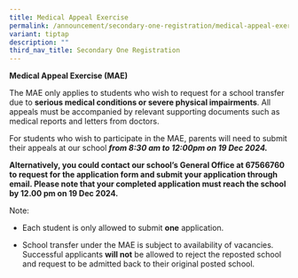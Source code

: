 ```yaml
---
title: Medical Appeal Exercise
permalink: /announcement/secondary-one-registration/medical-appeal-exercise/
variant: tiptap
description: ""
third_nav_title: Secondary One Registration
---
```

<p><strong>Medical Appeal Exercise (MAE)</strong>
</p>
<p>The MAE only applies to students who wish to request for a school transfer
due to <strong>serious medical conditions or severe physical impairments</strong>.
All appeals must be accompanied by relevant supporting documents such as
medical reports and letters from doctors.</p>
<p></p>
<p>For students who wish to participate in the MAE, parents will need to
submit their appeals at our school <strong><em>from 8:30 am to 12:00pm on 19 Dec 2024.</em></strong>
</p>
<p></p>
<p><strong>Alternatively, you could contact our school’s General Office at 67566760 to request for the application form and submit your application through email. Please note that your completed application must reach the school by 12.00 pm on 19 Dec 2024.</strong>
</p>
<p>Note:</p>
<ul data-tight="true" class="tight">
<li>
<p>Each student is only allowed to submit <strong>one</strong> application.</p>
</li>
<li>
<p>School transfer under the MAE is subject to availability of vacancies.
Successful applicants <strong>will not</strong> be allowed to reject the
reposted school and request to be admitted back to their original posted
school.</p>
</li>
</ul>
<p></p>